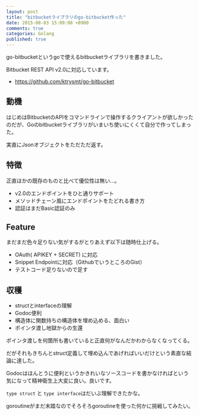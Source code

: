 ```yaml
---
layout: post
title: "bitbucketライブラリのgo-bitbucket作った"
date: 2015-08-03 15:09:08 +0900
comments: true
categories: Golang
published: true
---
```


go-bitbucketというgoで使えるbitbucketライブラリを書きました。

Bitbucket REST API v2.0に対応しています。

- <https://github.com/ktrysmt/go-bitbucket>

## 動機

はじめはBitbucketのAPIをコマンドラインで操作するクライアントが欲しかったのだが、Goのbitbucketライブラリがいまいち使いにくくて自分で作ってしまった。

実直にJsonオブジェクトをただただ返す。

## 特徴

正直ほかの既存のものと比べて優位性は無い…。

- v2.0のエンドポイントをひと通りサポート
- メソッドチェーン風にエンドポイントをたどれる書き方
- 認証はまだBasic認証のみ


## Feature

まだまだ色々足りない気がするがとりあえず以下は随時仕上げる。

- OAuth( APIKEY + SECRET) に対応
- Snippet Endpointに対応（GithubでいうところのGist）
- テストコード足りないので足す

## 収穫

- structとinterfaceの理解
- Godoc便利
- 構造体に関数持ちの構造体を埋め込める、面白い
- ポインタ渡し地獄からの生還

ポインタ渡しを何箇所も書いていると正直何がなんだかわからなくなってくる。

だがそれもきちんとstruct定義して埋め込んであげればいいだけという素直な結論に達した。

Godocはほんとうに便利というかきれいなソースコードを書かなければという気になって精神衛生上大変に良い。良いです。

`type struct` と `type interface`はだいぶ理解できたかな。

goroutineがまだ未踏なのでそろそろgoroutineを使った何かに挑戦してみたい。


